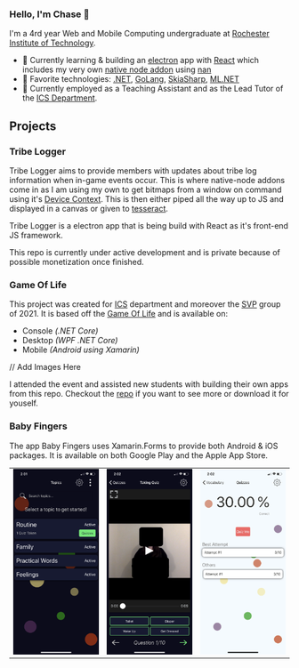 ### Hello, I'm Chase 👋
I'm a 4rd year Web and Mobile Computing undergraduate at <a href="https://www.rit.edu/">Rochester Institute of Technology</a>.

- 🌱 Currently learning & building an [electron](https://www.electronjs.org/) app with [React](https://reactjs.org/) which includes my very own [native node addon](https://nodejs.org/api/addons.html) using [nan](https://github.com/nodejs/nan)
- 🧪 Favorite technologies: [.NET](https://dotnet.microsoft.com/), [GoLang](https://golang.org/), [SkiaSharp](https://docs.microsoft.com/en-us/xamarin/xamarin-forms/user-interface/graphics/skiasharp/), [ML.NET](https://dotnet.microsoft.com/apps/machinelearning-ai/ml-dotnet)
- 🔭 Currently employed as a Teaching Assistant and as the Lead Tutor of the <a href="https://www.rit.edu/ntid/ics">ICS Department</a>.

## Projects

### Tribe Logger
Tribe Logger aims to provide members with updates about tribe log information when in-game events occur. This is where native-node addons come in as I am using my own to get bitmaps from a window on command using it's [Device Context](https://docs.microsoft.com/en-us/windows/win32/gdi/device-contexts). This is then either piped all the way up to JS and displayed in a canvas or given to [tesseract](https://github.com/tesseract-ocr/tesseract).



Tribe Logger is a electron app that is being build with React as it's front-end JS framework.

This repo is currently under active development and is private because of possible monetization once finished. 

### Game Of Life
This project was created for [ICS](https://www.rit.edu/ntid/ics) department and moreover the [SVP](https://www.rit.edu/ntid/svp) group of 2021. It is based off the [Game Of Life](https://en.wikipedia.org/wiki/Conway%27s_Game_of_Life) and is available on:
- Console *(.NET Core)*
- Desktop *(WPF .NET Core)*
- Mobile *(Android using Xamarin)*

// Add Images Here

I attended the event and assisted new students with building their own apps from this repo. Checkout the [repo](https://github.com/MAD-NTID/GameOfLife) if you want to see more or download it for youself.

### Baby Fingers

The app Baby Fingers uses Xamarin.Forms to provide both Android & iOS packages. It is available on both Google Play and the Apple App Store.

|  |  |  |
| :---: | :----: | :---: |
| ![Home Page](resources/baby-fingers/home_page.png) | ![Quiz Page](resources/baby-fingers/taking_quiz_page.png) | ![Quiz Attempts](resources/baby-fingers/quiz_attempts_page.png) |
